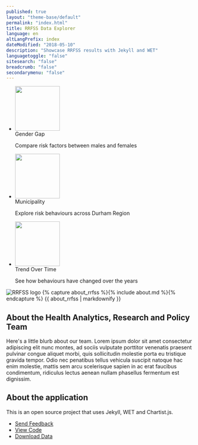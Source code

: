 ```yaml
---
published: true
layout: "theme-base/default"
permalink: "index.html"
title: RRFSS Data Explorer
language: en
altLangPrefix: index
dateModified: "2018-05-10"
description: "Showcase RRFSS results with Jekyll and WET"
languagetoggle: "false"
sitesearch: "false"
breadcrumb: "false"
secondarymenu: "false"
---
```

<div class="row">
	<div class="col-md-7">
		<ul class="media-list">
			<li class="media">
				<a class="pull-left" href="/gender-gap/">
					<img class="media-object" src="{{ "/assets/images/avatar.png" | relative_url }}" width="120px" />
				</a>
				<div class="media-body">
					<span class="h5 media-heading">Gender Gap</span>
					<p>Compare risk factors between males and females</p>
				</div>
			</li>
			<li class="media">
				<a class="pull-left" href="/municipality/">
					<img class="media-object" src="{{ "/assets/images/map.png" | relative_url }}" width="120px"/>
				</a>
				<div class="media-body">
					<span class="h5 media-heading">Municipality</span>
					<p>Explore risk behaviours across Durham Region</p>
				</div>
			</li>
			<li class="media">
				<a class="pull-left" href="/trend-over-time/">
					<img class="media-object" src="{{ "/assets/images/graph.png" | relative_url }}" width="120px"/>
				</a>
				<div class="media-body">
					<span class="h5 media-heading">Trend Over Time</span>
					<p>See how behaviours have changed over the years</p>
				</div>
			</li>
		</ul>
	</div>
	<div class="col-md-5">
		<img class="img-rounded img-responsive" src="{{ "/assets/images/rrfss.png" | relative_url }}" alt="RRFSS logo" />
		{% capture about_rrfss %}{% include about.md %}{% endcapture %}
		{{ about_rrfss | markdownify }}
	</div>
</div>
<div class="row">
	<div class="col-md-8">
		<h2>About the Health Analytics, Research and Policy Team</h2>
		<p>Here's a little blurb about our team. Lorem ipsum dolor sit amet consectetur adipiscing elit nunc montes, ad sociis vulputate porttitor venenatis praesent pulvinar congue aliquet morbi, quis sollicitudin molestie porta eu tristique gravida tempor. Odio nec penatibus tellus vehicula suscipit natoque hac enim molestie, mattis sem arcu scelerisque sapien in ac erat faucibus condimentum, ridiculus lectus aenean nullam phasellus fermentum est dignissim.</p>
	</div>
	<div class="col-md-4">
		<h2>About the application</h2>
		<p>This is an open source project that uses Jekyll, WET and Chartist.js.</p>
		<ul class="list-unstyled">
			<li><a href="https://github.com/DurhamRegionHARP/RRFSS-data-explorer">Send Feedback</a></li>
			<li><a href="https://github.com/DurhamRegionHARP/RRFSS-data-explorer">View Code</a></li>
			<li><a href="https://github.com/DurhamRegionHARP/RRFSS-data-explorer">Download Data</a></li>
		</ul>
	</div>
</div>